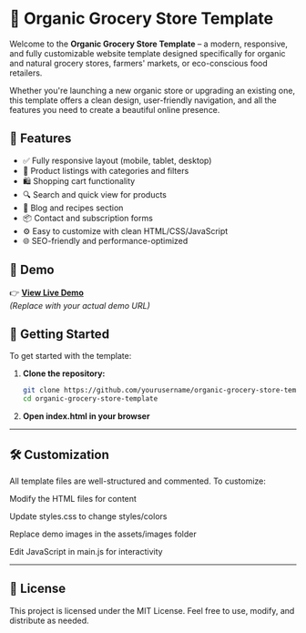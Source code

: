 # 🛒 Organic Grocery Store Template

Welcome to the **Organic Grocery Store Template** – a modern, responsive, and fully customizable website template designed specifically for organic and natural grocery stores, farmers' markets, or eco-conscious food retailers.

Whether you're launching a new organic store or upgrading an existing one, this template offers a clean design, user-friendly navigation, and all the features you need to create a beautiful online presence.

## 🌿 Features

- ✅ Fully responsive layout (mobile, tablet, desktop)
- 🍎 Product listings with categories and filters
- 🛍️ Shopping cart functionality
- 🔍 Search and quick view for products
- 🧾 Blog and recipes section
- 📦 Contact and subscription forms
- ⚙️ Easy to customize with clean HTML/CSS/JavaScript
- 🌐 SEO-friendly and performance-optimized

## 🧪 Demo

👉 **[View Live Demo](https://moussassoss.github.io/grocery-store/)**  
*(Replace with your actual demo URL)*

## 🚀 Getting Started

To get started with the template:

1. **Clone the repository:**
   ```bash
   git clone https://github.com/yourusername/organic-grocery-store-template.git
   cd organic-grocery-store-template

2. **Open index.html in your browser**

---

## 🛠️ Customization
All template files are well-structured and commented. To customize:

Modify the HTML files for content

Update styles.css to change styles/colors

Replace demo images in the assets/images folder

Edit JavaScript in main.js for interactivity

---
## 📄 License
This project is licensed under the MIT License.
Feel free to use, modify, and distribute as needed.
